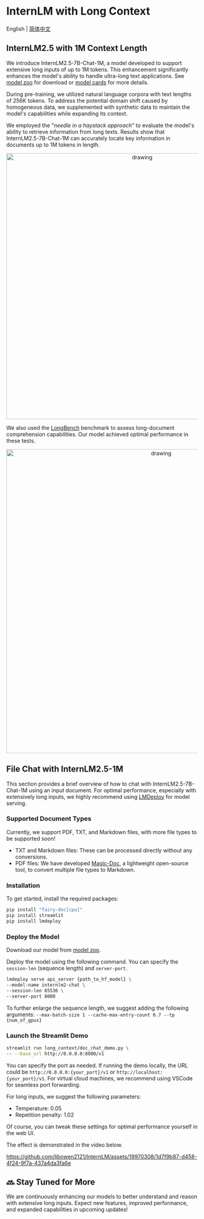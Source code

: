 # InternLM with Long Context

English | [简体中文](./README_zh-CN.md)

## InternLM2.5 with 1M Context Length

We introduce InternLM2.5-7B-Chat-1M, a model developed to support extensive long inputs of up to 1M tokens.
This enhancement significantly enhances the model's ability to handle ultra-long text applications. See [model zoo](../README.md#model-zoo) for download or [model cards](../model_cards/) for more details.

During pre-training, we utilized natural language corpora with text lengths of 256K tokens. To address the potential domain shift caused by homogeneous data, we supplemented with synthetic data to maintain the model's capabilities while expanding its context.

We employed the "*needle in a haystack approach*" to evaluate the model's ability to retrieve information from long texts. Results show that InternLM2.5-7B-Chat-1M can accurately locate key information in documents up to 1M tokens in length.

<p align="center">
<img src="https://github.com/libowen2121/InternLM/assets/19970308/2ce3745f-26f5-4a39-bdcd-2075790d7b1d" alt="drawing" width="700"/>
</p>

We also used the [LongBench](https://github.com/THUDM/LongBench) benchmark to assess long-document comprehension capabilities. Our model achieved optimal performance in these tests.

<p align="center">
<img src="https://github.com/libowen2121/InternLM/assets/19970308/1e8f7da8-8193-4def-8b06-0550bab6a12f" alt="drawing" width="800"/>
</p>

## File Chat with InternLM2.5-1M

This section provides a brief overview of how to chat with InternLM2.5-7B-Chat-1M using an input document. For optimal performance, especially with extensively long inputs, we highly recommend using [LMDeploy](https://github.com/InternLM/LMDeploy) for model serving.

### Supported Document Types

Currently, we support PDF, TXT, and Markdown files, with more file types to be supported soon!

- TXT and Markdown files: These can be processed directly without any conversions.
- PDF files: We have developed [Magic-Doc](https://github.com/magicpdf/Magic-Doc), a lightweight open-source tool, to convert multiple file types to Markdown.

### Installation

To get started, install the required packages:
```bash
pip install "fairy-doc[cpu]"
pip install streamlit
pip install lmdeploy
```

### Deploy the Model

Download our model from [model zoo](../README.md#model-zoo).

Deploy the model using the following command. You can specify the `session-len` (sequence length) and `server-port`.

```bash
lmdeploy serve api_server {path_to_hf_model} \
--model-name internlm2-chat \
--session-len 65536 \
--server-port 8000
```

To further enlarge the sequence length, we suggest adding the following arguments:
`--max-batch-size 1 --cache-max-entry-count 0.7 --tp {num_of_gpus}`

### Launch the Streamlit Demo

```bash
streamlit run long_context/doc_chat_demo.py \
-- --base_url http://0.0.0.0:8000/v1
```

You can specify the port as needed. If running the demo locally, the URL could be `http://0.0.0.0:{your_port}/v1` or `http://localhost:{your_port}/v1`. For virtual cloud machines, we recommend using VSCode for seamless port forwarding.

For long inputs, we suggest the following parameters:

- Temperature: 0.05
- Repetition penalty: 1.02

Of course, you can tweak these settings for optimal performance yourself in the web UI.

The effect is demonstrated in the video below.

https://github.com/libowen2121/InternLM/assets/19970308/1d7f9b87-d458-4f24-9f7a-437a4da3fa6e


## 🔜 Stay Tuned for More

We are continuously enhancing our models to better understand and reason with extensive long inputs. Expect new features, improved performance, and expanded capabilities in upcoming updates!

